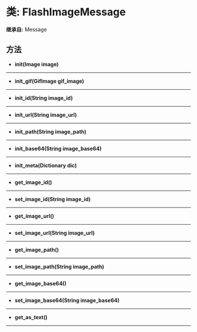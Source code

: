 # 类: FlashImageMessage  
  
**继承自:** Message  
  
## 方法 
  
- **init(Image image)**  
  
---  
  
- **init_gif(GifImage gif_image)**  
  
---  
  
- **init_id(String image_id)**  
  
---  
  
- **init_url(String image_url)**  
  
---  
  
- **init_path(String image_path)**  
  
---  
  
- **init_base64(String image_base64)**  
  
---  
  
- **init_meta(Dictionary dic)**  
  
---  
  
- **get_image_id()**  
  
---  
  
- **set_image_id(String image_id)**  
  
---  
  
- **get_image_url()**  
  
---  
  
- **set_image_url(String image_url)**  
  
---  
  
- **get_image_path()**  
  
---  
  
- **set_image_path(String image_path)**  
  
---  
  
- **get_image_base64()**  
  
---  
  
- **set_image_base64(String image_base64)**  
  
---  
  
- **get_as_text()**  
  
---  
  

